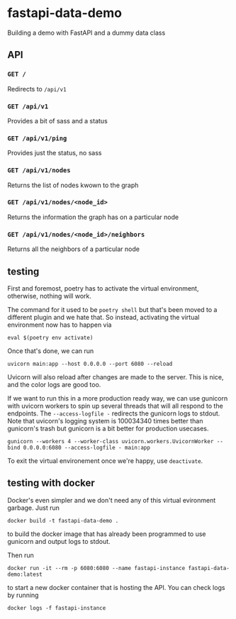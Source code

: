 # fastapi-data-demo

Building a demo with FastAPI and a dummy data class

## API

### `GET /`

Redirects to `/api/v1`

### `GET /api/v1`

Provides a bit of sass and a status

### `GET /api/v1/ping`

Provides just the status, no sass

### `GET /api/v1/nodes`

Returns the list of nodes kwown to the graph

### `GET /api/v1/nodes/<node_id>`

Returns the information the graph has on a particular node

### `GET /api/v1/nodes/<node_id>/neighbors`

Returns all the neighbors of a particular node

## testing

First and foremost, poetry has to activate the virtual environment, otherwise, nothing will work.

The command for it used to be `poetry shell` but that's been moved to a different plugin and we hate that. So instead, activating the virtual environment now has to happen via

```
eval $(poetry env activate)
```

Once that's done, we can run

```
uvicorn main:app --host 0.0.0.0 --port 6080 --reload
```

Uvicorn will also reload after changes are made to the server. This is nice, and the color logs are good too.

If we want to run this in a more production ready way, we can use gunicorn with uvicorn workers to spin up several threads that will all respond to the endpoints. The `--access-logfile -` redirects the gunicorn logs to stdout. Note that uvicorn's logging system is 100034340 times better than gunicorn's trash but gunicorn is a bit better for production usecases.

```
gunicorn --workers 4 --worker-class uvicorn.workers.UvicornWorker --bind 0.0.0.0:6080 --access-logfile - main:app
```

To exit the virtual environement once we're happy, use `deactivate`.

## testing with docker

Docker's even simpler and we don't need any of this virtual evironment garbage. Just run

```
docker build -t fastapi-data-demo .
```

to build the docker image that has already been programmed to use gunicorn and output logs to stdout.

Then run

```
docker run -it --rm -p 6080:6080 --name fastapi-instance fastapi-data-demo:latest
```

to start a new docker container that is hosting the API. You can check logs by running

```
docker logs -f fastapi-instance
```
